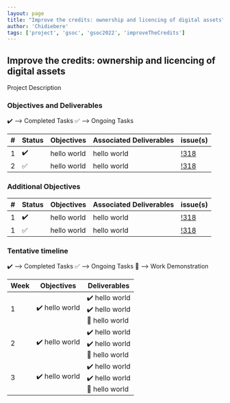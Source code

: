 ```yaml
---
layout: page
title: "Improve the credits: ownership and licencing of digital assets"
author: 'Chidiebere'
tags: ['project', 'gsoc', 'gsoc2022', 'improveTheCredits']
---
```



## Improve the credits: ownership and licencing of digital assets

Project Description 

### Objectives and Deliverables

:heavy_check_mark: --> Completed Tasks  :white_check_mark: --> Ongoing Tasks

| \# | Status  | Objectives                    | Associated Deliverables         | issue(s) |
| --- | --- | ----------------------------- | ---------------------------------------------- | -------- |
| 1 |:heavy_check_mark:|  hello world | hello world | [!318]() |
| 2 |:white_check_mark:|  hello world | hello world | [!318]() |


### Additional Objectives

| \# | Status  | Objectives         | Associated Deliverables                                             | issue(s) |
| --- | --- | ------------------ | ------------------------------------------------------------------- | -------- |
| 1 | :heavy_check_mark: | hello world  | hello world |    [!318]()     |
| 1 | :white_check_mark: | hello world  | hello world |    [!318]()     |


### Tentative timeline

:heavy_check_mark: --> Completed Tasks  :white_check_mark: --> Ongoing Tasks  :raised_hands: --> Work Demonstration

| Week  |Objectives | Deliverables |
|---|---|---|
|1| :heavy_check_mark: hello world  |  :heavy_check_mark: hello world <br/> :heavy_check_mark: hello world <br> :raised_hands: hello world|
|2| :heavy_check_mark: hello world  |  :heavy_check_mark: hello world <br/> :heavy_check_mark: hello world <br> :raised_hands: hello world|
|3| :heavy_check_mark: hello world  |  :heavy_check_mark: hello world <br/> :heavy_check_mark: hello world <br> :raised_hands: hello world|
